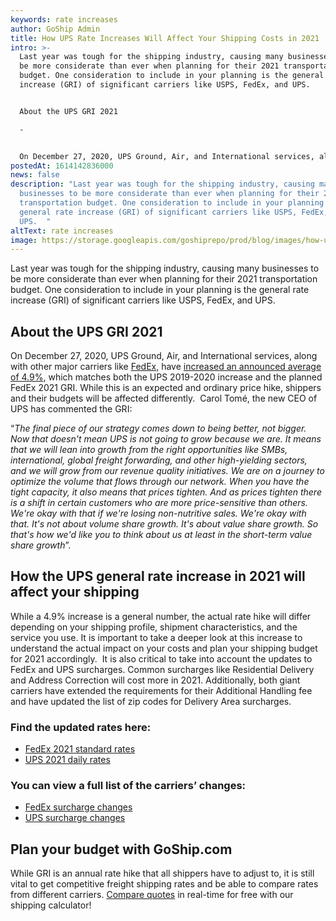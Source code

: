 ```yaml
---
keywords: rate increases
author: GoShip Admin
title: How UPS Rate Increases Will Affect Your Shipping Costs in 2021
intro: >-
  Last year was tough for the shipping industry, causing many businesses to
  be more considerate than ever when planning for their 2021 transportation
  budget. One consideration to include in your planning is the general rate
  increase (GRI) of significant carriers like USPS, FedEx, and UPS.   


  About the UPS GRI 2021 

  -


  On December 27, 2020, UPS Ground, Air, and International services, along with other major carriers like FedEx, have increased an announced average of 4.9%, which matches both the UPS 2019-2020 
postedAt: 1614142836000
news: false
description: "Last year was tough for the shipping industry, causing many
  businesses to be more considerate than ever when planning for their 2021
  transportation budget. One consideration to include in your planning is the
  general rate increase (GRI) of significant carriers like USPS, FedEx, and
  UPS.  "
altText: rate increases
image: https://storage.googleapis.com/goshiprepo/prod/blog/images/how-ups-rate-increases-will-affect-your-shipping-costs-in-2021.jpg
---
```

Last year was tough for the shipping industry, causing many businesses to be more considerate than ever when planning for their 2021 transportation budget. One consideration to include in your planning is the general rate increase (GRI) of significant carriers like USPS, FedEx, and UPS.  

## About the UPS GRI 2021 

On December 27, 2020, UPS Ground, Air, and International services, along with other major carriers like [FedEx,](https://www.fedex.com/content/dam/fedex/us-united-states/services/FedEx_StandardListRates_2021.pdf) have [increased an announced average of 4.9%](https://www.ups.com/assets/resources/media/en_US/daily-rates-preview.pdf), which matches both the UPS 2019-2020 increase and the planned FedEx 2021 GRI. While this is an expected and ordinary price hike, shippers and their budgets will be affected differently.  Carol Tomé, the new CEO of UPS has commented the GRI:

“*The final piece of our strategy comes down to being better, not bigger. Now that doesn't mean UPS* *is not going to grow because we are. It means that we will lean into growth from the right opportunities like SMBs, international, global freight forwarding, and other high-yielding sectors, and we will grow from our revenue quality initiatives. We are on* *a journey to optimize the volume that flows through our network. When you have the tight capacity, it also means that prices tighten. And as prices tighten there is a shift in certain customers who are more price-sensitive than others. We're okay with that if* *we're losing non-nutritive sales. We're okay with that. It's not about volume share growth. It's about value share growth. So that's how we'd like you to think about us at least in the short-term value share growth*”. 

## How the UPS general rate increase in 2021 will affect your shipping 

While a 4.9% increase is a general number, the actual rate hike will differ depending on your shipping profile, shipment characteristics, and the service you use. It is important to take a deeper look at this increase to understand the actual impact on your costs and plan your shipping budget for 2021 accordingly.  It is also critical to take into account the updates to FedEx and UPS surcharges. Common surcharges like Residential Delivery and Address Correction will cost more in 2021. Additionally, both giant carriers have extended the requirements for their Additional Handling fee and have updated the list of zip codes for Delivery Area surcharges. 

### Find the updated rates here: 

* [FedEx 2021 standard rates](https://www.fedex.com/content/dam/fedex/us-united-states/services/FedEx_StandardListRates_2021.pdf) 
* [UPS 2021 daily rates](https://www.ups.com/assets/resources/media/en_US/daily-rates-preview.pdf) 

### You can view a full list of the carriers’ changes: 

* [FedEx surcharge changes](https://www.fedex.com/content/dam/fedex/us-united-states/services/FXE_FXG_Surcharges_and_Fees_2021.pdf) 
* [UPS surcharge changes](https://www.ups.com/assets/resources/media/en_US/package-accessorial-pricing-preview.pdf) 

## Plan your budget with GoShip.com 

While GRI is an annual rate hike that all shippers have to adjust to, it is still vital to get competitive freight shipping rates and be able to compare rates from different carriers. [Compare quotes](https://www.goship.com/) in real-time for free with our shipping calculator!